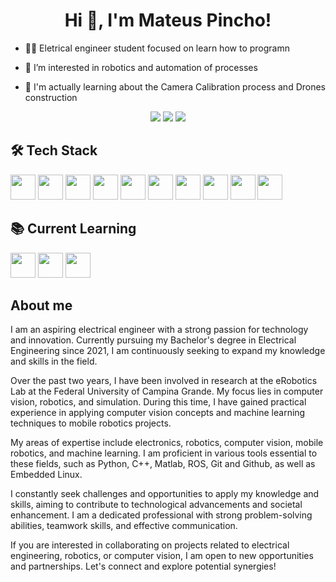 <h1 align="center">Hi 👋, I'm Mateus Pincho!</h1>

-  👨‍💻 Eletrical engineer student focused on learn how to programn 

- 👀 I’m interested in robotics and automation of processes

- 🌱 I'm actually learning about the Camera Calibration process and Drones construction

<div align = "center">
<a href="https://instagram.com/mateuspincho" target="_blank"><img src="https://img.shields.io/badge/-Instagram-%23E4405F?style=for-the-badge&logo=instagram&logoColor=white" target="_blank"></a>
<a href = "mailto:mateus.oliveira@ee.ufcg.edu.br"><img src="https://img.shields.io/badge/Gmail-D14836?style=for-the-badge&logo=gmail&logoColor=white" target="_blank"></a>
<a href="https://www.linkedin.com/in/mateus-pincho" target="_blank"><img src="https://img.shields.io/badge/-LinkedIn-%230077B5?style=for-the-badge&logo=linkedin&logoColor=white" target="_blank"></a>   
</div>
<h2>🛠 Tech Stack</h2>
<div>
<img src="https://cdn.jsdelivr.net/gh/devicons/devicon/icons/python/python-original.svg" width = "40" height = "40"/>
<img src="https://cdn.jsdelivr.net/gh/devicons/devicon/icons/jupyter/jupyter-original-wordmark.svg" width = "40" height = "40"/>
<img src="https://cdn.jsdelivr.net/gh/devicons/devicon/icons/opencv/opencv-original-wordmark.svg" width = "40" height = "40"/>
<img src="https://cdn.jsdelivr.net/gh/devicons/devicon/icons/numpy/numpy-original.svg" width = "40" height = "40"/>        
          

<img src="https://cdn.jsdelivr.net/gh/devicons/devicon/icons/cplusplus/cplusplus-original.svg" width = "40" height = "40"/>
<img src="https://cdn.jsdelivr.net/gh/devicons/devicon/icons/arduino/arduino-original-wordmark.svg" width = "40" height = "40"/>
          
<img src="https://cdn.jsdelivr.net/gh/devicons/devicon/icons/git/git-original.svg" width = "40" height = "40"/>
<img src="https://cdn.jsdelivr.net/gh/devicons/devicon/icons/github/github-original-wordmark.svg" width = "40" height = "40"/>

<img src="https://cdn.jsdelivr.net/gh/devicons/devicon/icons/linux/linux-original.svg"  width = "40" height = "40"/>
<img src="https://cdn.jsdelivr.net/gh/devicons/devicon/icons/raspberrypi/raspberrypi-original.svg"  width = "40" height = "40"/>
                
<h2 >📚 Current Learning</h2>
<div >
  <img src="https://cdn.jsdelivr.net/gh/devicons/devicon/icons/matlab/matlab-original.svg" width = "40" height = "40"/>
  <img src="https://cdn.jsdelivr.net/gh/devicons/devicon/icons/tensorflow/tensorflow-original.svg"  width = "40" height = "40"/>
  <img src="https://cdn.jsdelivr.net/gh/devicons/devicon/icons/pytorch/pytorch-original.svg"  width = "40" height = "40" />       
</div>
</div>
<div>
<h2>About me</h2>
I am an aspiring electrical engineer with a strong passion for technology and innovation. Currently pursuing my Bachelor's degree in Electrical Engineering since 2021, I am continuously seeking to expand my knowledge and skills in the field.

Over the past two years, I have been involved in research at the eRobotics Lab at the Federal University of Campina Grande. My focus lies in computer vision, robotics, and simulation. During this time, I have gained practical experience in applying computer vision concepts and machine learning techniques to mobile robotics projects.

My areas of expertise include electronics, robotics, computer vision, mobile robotics, and machine learning. I am proficient in various tools essential to these fields, such as Python, C++, Matlab, ROS, Git and Github, as well as Embedded Linux.

I constantly seek challenges and opportunities to apply my knowledge and skills, aiming to contribute to technological advancements and societal enhancement. I am a dedicated professional with strong problem-solving abilities, teamwork skills, and effective communication.

If you are interested in collaborating on projects related to electrical engineering, robotics, or computer vision, I am open to new opportunities and partnerships. Let's connect and explore potential synergies!
<!---
## ⚙️ &nbsp;GitHub Analytics

<div >
<img width="360em" src="https://github-readme-stats.vercel.app/api?username=MateusPincho&show_icons=true&theme=vision-friendly-dark" alt="mateus's stats"/>
<img width="360em" src="https://github-readme-stats.vercel.app/api/top-langs/?username=MateusPincho&layout=compact&theme=vision-friendly-dark" alt="mateus's most languages"/>
</div>
---> 

<!---
MateusPincho/MateusPincho is a ✨ special ✨ repository because its `README.md` (this file) appears on your GitHub profile.
You can click the Preview link to take a look at your changes.
--->
